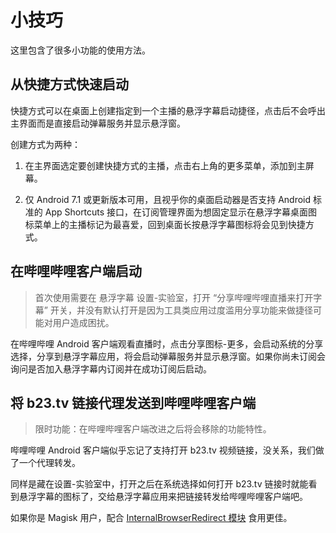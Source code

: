 # 小技巧

这里包含了很多小功能的使用方法。

## 从快捷方式快速启动

快捷方式可以在桌面上创建指定到一个主播的悬浮字幕启动捷径，点击后不会呼出主界面而是直接启动弹幕服务并显示悬浮窗。

创建方式为两种：

1. 在主界面选定要创建快捷方式的主播，点击右上角的更多菜单，添加到主屏幕。

2. 仅 Android 7.1 或更新版本可用，且视乎你的桌面启动器是否支持 Android 标准的 App Shortcuts 接口，在订阅管理界面为想固定显示在悬浮字幕桌面图标菜单上的主播标记为最喜爱，回到桌面长按悬浮字幕图标将会见到快捷方式。

## 在哔哩哔哩客户端启动

> 首次使用需要在 悬浮字幕 设置-实验室，打开 “分享哔哩哔哩直播来打开字幕” 开关，并没有默认打开是因为工具类应用过度滥用分享功能来做捷径可能对用户造成困扰。

在哔哩哔哩 Android 客户端观看直播时，点击分享图标-更多，会启动系统的分享选择，分享到悬浮字幕应用，将会启动弹幕服务并显示悬浮窗。如果你尚未订阅会询问是否加入悬浮字幕内订阅并在成功订阅后启动。

## 将 b23.tv 链接代理发送到哔哩哔哩客户端

> 限时功能：在哔哩哔哩客户端改进之后将会移除的功能特性。

哔哩哔哩 Android 客户端似乎忘记了支持打开 b23.tv 视频链接，没关系，我们做了一个代理转发。

同样是藏在设置-实验室中，打开之后在系统选择如何打开 b23.tv 链接时就能看到悬浮字幕的图标了，交给悬浮字幕应用来把链接转发给哔哩哔哩客户端吧。

如果你是 Magisk 用户，配合 [InternalBrowserRedirect 模块](https://github.com/Kr328/Riru-InternalBrowserRedirect/blob/master/README_zh.md) 食用更佳。
